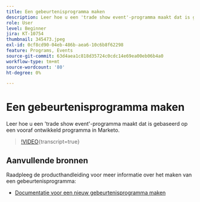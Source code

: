 ```yaml
---
title: Een gebeurtenisprogramma maken
description: Leer hoe u een 'trade show event'-programma maakt dat is gebaseerd op een vooraf ontwikkeld programma in Marketo.
role: User
level: Beginner
jira: KT-10754
thumbnail: 345473.jpeg
exl-id: 0cf8cd90-04eb-486b-aea6-10c6b8f62298
feature: Programs, Events
source-git-commit: 63d4aea1c818d35724c0cdc14e69ea00eb06b4a0
workflow-type: tm+mt
source-wordcount: '80'
ht-degree: 0%

---
```


# Een gebeurtenisprogramma maken

Leer hoe u een &#39;trade show event&#39;-programma maakt dat is gebaseerd op een vooraf ontwikkeld programma in Marketo.

>[!VIDEO](https://video.tv.adobe.com/v/345473/?quality=12&learn=on){transcript=true}

## Aanvullende bronnen

Raadpleeg de producthandleiding voor meer informatie over het maken van een gebeurtenisprogramma:

* [Documentatie voor een nieuw gebeurtenisprogramma maken](https://experienceleague.adobe.com/docs/marketo/using/product-docs/demand-generation/events/understanding-events/create-a-new-event-program.html?lang=en)
